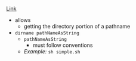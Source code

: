 [Link](https://pubs.opengroup.org/onlinepubs/9699919799/utilities/dirname.html)

- allows
    - getting the directory portion of a pathname
- `dirname pathNameAsString`
    - `pathNameAsString`
        - must follow conventions
    - _Example:_ `sh simple.sh`